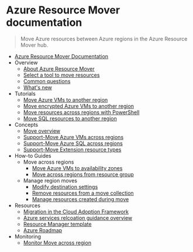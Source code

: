 # Azure Resource Mover documentation
> Move Azure resources between Azure regions in the Azure Resource Mover hub.
  - [Azure Resource Mover Documentation](https://learn.microsoft.com/en-us/azure/resource-mover/)
  - Overview
    - [About Azure Resource Mover](https://learn.microsoft.com/en-us/azure/resource-mover/overview)
    - [Select a tool to move resources](https://learn.microsoft.com/en-us/azure/resource-mover/select-move-tool)
    - [Common questions](https://learn.microsoft.com/en-us/azure/resource-mover/common-questions)
    - [What's new](https://learn.microsoft.com/en-us/azure/resource-mover/whats-new)
  - Tutorials
    - [Move Azure VMs to another region](https://learn.microsoft.com/en-us/azure/resource-mover/tutorial-move-region-virtual-machines)
    - [Move encrypted Azure VMs to another region](https://learn.microsoft.com/en-us/azure/resource-mover/tutorial-move-region-encrypted-virtual-machines)
    - [Move resources across regions with PowerShell](https://learn.microsoft.com/en-us/azure/resource-mover/tutorial-move-region-powershell)
    - [Move SQL resources to another region](https://learn.microsoft.com/en-us/azure/resource-mover/tutorial-move-region-sql)
  - Concepts
    - [Move overview](https://learn.microsoft.com/en-us/azure/resource-mover/about-move-process)
    - [Support-Move Azure VMs across regions](https://learn.microsoft.com/en-us/azure/resource-mover/support-matrix-move-region-azure-vm)
    - [Support-Move Azure SQL across regions](https://learn.microsoft.com/en-us/azure/resource-mover/support-matrix-move-region-sql)
    - [Support-Move Extension resource types](https://learn.microsoft.com/en-us/azure/resource-mover/support-matrix-extension-resource-types)
  - How-to Guides
    - Move across regions
      - [Move Azure VMs to availability zones](https://learn.microsoft.com/en-us/azure/resource-mover/move-region-availability-zone)
      - [Move across regions from resource group](https://learn.microsoft.com/en-us/azure/resource-mover/move-region-within-resource-group)
    - Manage region moves
      - [Modify destination settings](https://learn.microsoft.com/en-us/azure/resource-mover/modify-target-settings)
      - [Remove resources from a move collection](https://learn.microsoft.com/en-us/azure/resource-mover/remove-move-resources)
      - [Manage resources created during move](https://learn.microsoft.com/en-us/azure/resource-mover/manage-resources-created-move-process)
  - Resources
    - [Migration in the Cloud Adoption Framework](https://learn.microsoft.com/azure/cloud-adoption-framework/migrate/)
    - [Azure services relcoation guidance overview](https://learn.microsoft.com/azure/operational-excellence/overview-relocation)
    - [Resource Manager template](https://learn.microsoft.com/azure/templates/microsoft.migrate/allversions)
    - [Azure Roadmap](https://azure.microsoft.com/updates/)
  - Monitoring
    - [Monitor Move across region](https://learn.microsoft.com/en-us/azure/resource-mover/move-across-region-dashboard)
